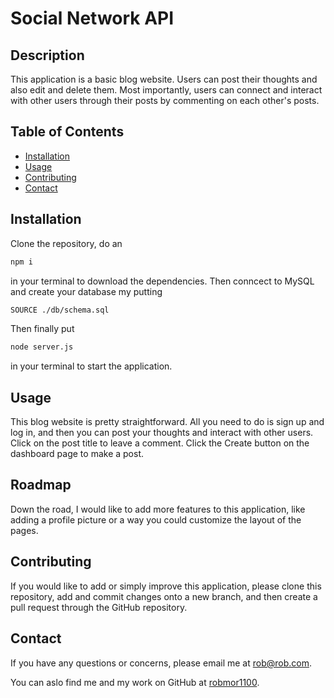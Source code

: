# Social Network API


## Description

This application is a basic blog website. Users can post their thoughts and also edit and delete them. Most importantly, users can connect and interact with other users through their posts by commenting on each other's posts.


## Table of Contents

  * [Installation](#installation)
  * [Usage](#usage)
  * [Contributing](#contributing)
  * [Contact](#contact)


## Installation

Clone the repository, do an 
```bash
npm i
```
 in your terminal to download the dependencies.
 Then conncect to MySQL and create your database my putting 
 ```bash
 SOURCE ./db/schema.sql
 ```
 Then finally put
```bash 
node server.js 
```  
in your terminal to start the application. 



## Usage

This blog website is pretty straightforward. All you need to do is sign up and log in, and then you can post your thoughts and interact with other users. Click on the post title to leave a comment. Click the Create button on the dashboard page to make a post.

## Roadmap

Down the road, I would like to add more features to this application, like adding a profile picture or a way you could customize the layout of the pages.


## Contributing

If you would like to add or simply improve this application, please clone this repository, add and commit changes onto a new branch, and then create a pull request through the GitHub repository.


## Contact 

If you have any questions or concerns, please email me at <a href="mailto: robmor1100">rob@rob.com</a>.

You can aslo find me and my work on GitHub at [robmor1100](https://github.com/robmor1100).

